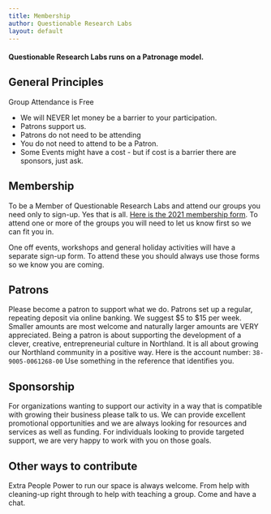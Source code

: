 ```yaml
---
title: Membership
author: Questionable Research Labs
layout: default
---
```

#### Questionable Research Labs runs on a **Patronage model**.

## General Principles

Group Attendance is Free
*   We will NEVER let money be a barrier to your participation.
*   Patrons support us.
*   Patrons do not need to be attending
*   You do not need to attend to be a Patron. 
*   Some Events might have a cost - but if cost is a barrier there are sponsors, just ask.


## Membership
To be a Member of Questionable Research Labs and attend our groups you need only to sign-up. Yes that is all. [Here is the 2021 membership form](https://forms.gle/pecSy5FPEMsm8KuQ6).
To attend one or more of the groups you will need to let us know first so we can fit you in.

One off events, workshops and general holiday activities will have a separate sign-up form. To attend these you should always use those forms so we know you are coming. 


## Patrons
Please become a patron to support what we do. Patrons set up a regular, repeating deposit via online banking. We suggest $5 to $15 per week. Smaller amounts are most welcome and naturally larger amounts are VERY appreciated. Being a patron is about supporting the development of a clever, creative, entrepreneurial culture in Northland. It is all about growing our Northland community in a positive way.
Here is the account number: `38-9005-0061268-00`
Use something in the reference that identifies you.

## Sponsorship
For organizations wanting to support our activity in a way that is compatible with growing their business please talk to us. We can provide excellent promotional opportunities and we are always looking for resources and services as well as funding.
For individuals looking to provide targeted support, we are very happy to work with you on those goals.

## Other ways to contribute
Extra People Power to run our space is always welcome. From help with cleaning-up right through to help with teaching a group. Come and have a chat. 
